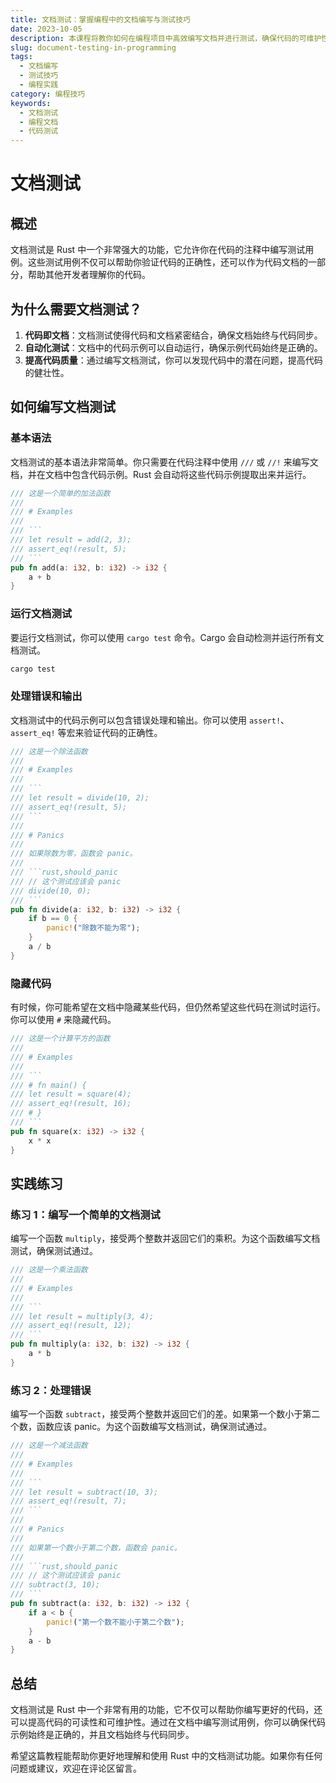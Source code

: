```yaml
---
title: 文档测试：掌握编程中的文档编写与测试技巧
date: 2023-10-05
description: 本课程将教你如何在编程项目中高效编写文档并进行测试，确保代码的可维护性和可读性。
slug: document-testing-in-programming
tags:
  - 文档编写
  - 测试技巧
  - 编程实践
category: 编程技巧
keywords:
  - 文档测试
  - 编程文档
  - 代码测试
---
```


# 文档测试

## 概述

文档测试是 Rust 中一个非常强大的功能，它允许你在代码的注释中编写测试用例。这些测试用例不仅可以帮助你验证代码的正确性，还可以作为代码文档的一部分，帮助其他开发者理解你的代码。

## 为什么需要文档测试？

1. **代码即文档**：文档测试使得代码和文档紧密结合，确保文档始终与代码同步。
2. **自动化测试**：文档中的代码示例可以自动运行，确保示例代码始终是正确的。
3. **提高代码质量**：通过编写文档测试，你可以发现代码中的潜在问题，提高代码的健壮性。

## 如何编写文档测试

### 基本语法

文档测试的基本语法非常简单。你只需要在代码注释中使用 `///` 或 `//!` 来编写文档，并在文档中包含代码示例。Rust 会自动将这些代码示例提取出来并运行。

```rust
/// 这是一个简单的加法函数
///
/// # Examples
///
/// ```
/// let result = add(2, 3);
/// assert_eq!(result, 5);
/// ```
pub fn add(a: i32, b: i32) -> i32 {
    a + b
}
```

### 运行文档测试

要运行文档测试，你可以使用 `cargo test` 命令。Cargo 会自动检测并运行所有文档测试。

```bash
cargo test
```

### 处理错误和输出

文档测试中的代码示例可以包含错误处理和输出。你可以使用 `assert!`、`assert_eq!` 等宏来验证代码的正确性。

```rust
/// 这是一个除法函数
///
/// # Examples
///
/// ```
/// let result = divide(10, 2);
/// assert_eq!(result, 5);
/// ```
///
/// # Panics
///
/// 如果除数为零，函数会 panic。
///
/// ```rust,should_panic
/// // 这个测试应该会 panic
/// divide(10, 0);
/// ```
pub fn divide(a: i32, b: i32) -> i32 {
    if b == 0 {
        panic!("除数不能为零");
    }
    a / b
}
```

### 隐藏代码

有时候，你可能希望在文档中隐藏某些代码，但仍然希望这些代码在测试时运行。你可以使用 `#` 来隐藏代码。

```rust
/// 这是一个计算平方的函数
///
/// # Examples
///
/// ```
/// # fn main() {
/// let result = square(4);
/// assert_eq!(result, 16);
/// # }
/// ```
pub fn square(x: i32) -> i32 {
    x * x
}
```

## 实践练习

### 练习 1：编写一个简单的文档测试

编写一个函数 `multiply`，接受两个整数并返回它们的乘积。为这个函数编写文档测试，确保测试通过。

```rust
/// 这是一个乘法函数
///
/// # Examples
///
/// ```
/// let result = multiply(3, 4);
/// assert_eq!(result, 12);
/// ```
pub fn multiply(a: i32, b: i32) -> i32 {
    a * b
}
```

### 练习 2：处理错误

编写一个函数 `subtract`，接受两个整数并返回它们的差。如果第一个数小于第二个数，函数应该 panic。为这个函数编写文档测试，确保测试通过。

```rust
/// 这是一个减法函数
///
/// # Examples
///
/// ```
/// let result = subtract(10, 3);
/// assert_eq!(result, 7);
/// ```
///
/// # Panics
///
/// 如果第一个数小于第二个数，函数会 panic。
///
/// ```rust,should_panic
/// // 这个测试应该会 panic
/// subtract(3, 10);
/// ```
pub fn subtract(a: i32, b: i32) -> i32 {
    if a < b {
        panic!("第一个数不能小于第二个数");
    }
    a - b
}
```

## 总结

文档测试是 Rust 中一个非常有用的功能，它不仅可以帮助你编写更好的代码，还可以提高代码的可读性和可维护性。通过在文档中编写测试用例，你可以确保代码示例始终是正确的，并且文档始终与代码同步。

希望这篇教程能帮助你更好地理解和使用 Rust 中的文档测试功能。如果你有任何问题或建议，欢迎在评论区留言。